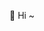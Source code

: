 👋 Hi ~

<!---
- 👋 Hi, I’m @zzkrix
- 👀 I’m interested in Go \ Rust \ Python \ lua \ Vue \ C \ AI ...
- 🌱 I’m currently learning (js, ts, vue, Rust)
- 💞️ I’m looking to collaborate on ...
- 📫 How to reach me ...
- 😄 Pronouns: ...
- ⚡ Fun fact: ...
--->

<!---
zzkrix/zzkrix is a ✨ special ✨ repository because its `README.md` (this file) appears on your GitHub profile.
You can click the Preview link to take a look at your changes.
--->
